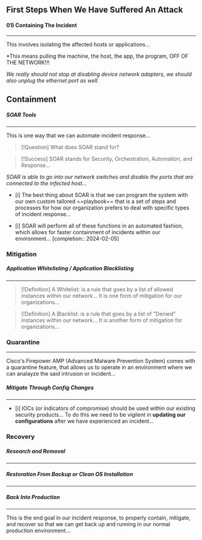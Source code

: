 ## First Steps When We Have Suffered An Attack 

#### 01) Containing The Incident 
---
This involves isolating the affected hosts or applications...

*This means pulling the machine, the host, the app, the program, OFF OF THE NETWORK!!!

*We really should not stop at disabling device network adapters, we should also unplug the ethernet port as well.*

## Containment 
##### SOAR Tools
---
This is one way that we can automate incident response... 

>[!Question] What does SOAR stand for?

>[!Success] SOAR stands for Security, Orchestration, Automation, and Response... 

*SOAR is able to go into our network switches and disable the ports that are connected to the infected host...* 

- [i] The best thing about SOAR is that we can program the system with our own custom tailored ==playbook== that is a set of steps and processes for how our organization prefers to deal with specific types of incident response...

- [i] SOAR will perform all of these functions in an automated fashion, which allows for faster containment of incidents within our environment...  [completion:: 2024-02-05]

### Mitigation 
##### Application Whitelisting / Application Blacklisting 
---
>[!Definition] A Whitelist: is a rule that goes by a list of allowed instances within our network... It is one form of mitigation for our organizations...

>[!Definition] A Blacklist: is a rule that goes by a list of "Denied" instances within our network... It is another form of mitigation for organizations... 

### Quarantine
---
Cisco's Firepower AMP (Advanced Malware Prevention System) comes with a quarantine feature, that allows us to operate in an environment where we can analayze the said intrusion or incident... 

##### Mitigate Through Config Changes 
---
- [i] IOCs (or indicators of compromise) should be used within our existing security products... To do this we need to be vigilent in **updating our configurations** after we have experienced an incident...

### Recovery 
##### Research and Removal 
---


##### Restoration From Backup or Clean OS Installation 
---

##### Back Into Production 
---
This is the end goal in our incident response, to properly contain, mitigate, and recover so that we can get back up and running in our normal production environment... 







